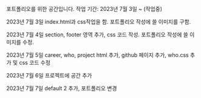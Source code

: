 포트폴리오를 위한 공간입니다.
작업 기간: 2023년 7월 3일 ~ (작업중)

2023년 7월 3일
index.html과 css작업을 함. 포트폴리오 작성에 쓸 이미지를 구함.

2023년 7월 4일
section, footer 영역 추가, css 코드 작성. 포트폴리오 작성에 쓸 이미지를 수정.

2023년 7월 5일
career, who, project html 추가, github 페이지 추가, who.css 추가 및 css 코드 수정

2023년 7월 6일
프로젝트에 공간 추가

2023년 7월 7일
default 2 추가, 포트폴리오 변경